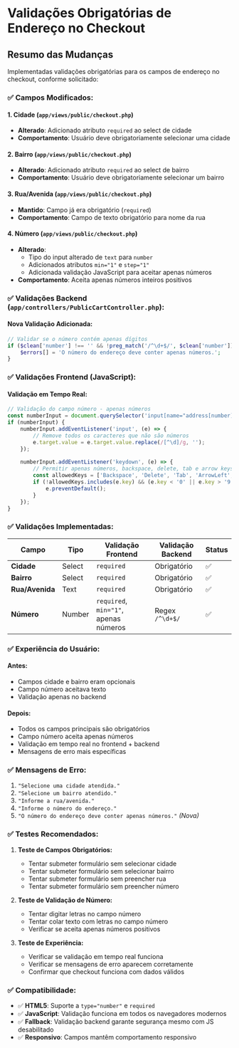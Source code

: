# Validações Obrigatórias de Endereço no Checkout

## Resumo das Mudanças

Implementadas validações obrigatórias para os campos de endereço no checkout, conforme solicitado:

### ✅ **Campos Modificados:**

#### 1. **Cidade** (`app/views/public/checkout.php`)
- **Alterado**: Adicionado atributo `required` ao select de cidade
- **Comportamento**: Usuário deve obrigatoriamente selecionar uma cidade

#### 2. **Bairro** (`app/views/public/checkout.php`)
- **Alterado**: Adicionado atributo `required` ao select de bairro  
- **Comportamento**: Usuário deve obrigatoriamente selecionar um bairro

#### 3. **Rua/Avenida** (`app/views/public/checkout.php`)
- **Mantido**: Campo já era obrigatório (`required`)
- **Comportamento**: Campo de texto obrigatório para nome da rua

#### 4. **Número** (`app/views/public/checkout.php`)
- **Alterado**: 
  - Tipo do input alterado de `text` para `number`
  - Adicionados atributos `min="1"` e `step="1"`
  - Adicionada validação JavaScript para aceitar apenas números
- **Comportamento**: Aceita apenas números inteiros positivos

### ✅ **Validações Backend (`app/controllers/PublicCartController.php`):**

#### Nova Validação Adicionada:
```php
// Validar se o número contém apenas dígitos
if ($clean['number'] !== '' && !preg_match('/^\d+$/', $clean['number'])) {
    $errors[] = 'O número do endereço deve conter apenas números.';
}
```

### ✅ **Validações Frontend (JavaScript):**

#### Validação em Tempo Real:
```javascript
// Validação do campo número - apenas números
const numberInput = document.querySelector('input[name="address[number]"]');
if (numberInput) {
    numberInput.addEventListener('input', (e) => {
        // Remove todos os caracteres que não são números
        e.target.value = e.target.value.replace(/[^\d]/g, '');
    });
    
    numberInput.addEventListener('keydown', (e) => {
        // Permitir apenas números, backspace, delete, tab e arrow keys
        const allowedKeys = ['Backspace', 'Delete', 'Tab', 'ArrowLeft', 'ArrowRight', 'ArrowUp', 'ArrowDown'];
        if (!allowedKeys.includes(e.key) && (e.key < '0' || e.key > '9')) {
            e.preventDefault();
        }
    });
}
```

### ✅ **Validações Implementadas:**

| Campo | Tipo | Validação Frontend | Validação Backend | Status |
|-------|------|-------------------|-------------------|--------|
| **Cidade** | Select | `required` | Obrigatório | ✅ |
| **Bairro** | Select | `required` | Obrigatório | ✅ |
| **Rua/Avenida** | Text | `required` | Obrigatório | ✅ |
| **Número** | Number | `required`, `min="1"`, apenas números | Regex `/^\d+$/` | ✅ |

### ✅ **Experiência do Usuário:**

#### **Antes:**
- Campos cidade e bairro eram opcionais
- Campo número aceitava texto
- Validação apenas no backend

#### **Depois:**
- Todos os campos principais são obrigatórios
- Campo número aceita apenas números
- Validação em tempo real no frontend + backend
- Mensagens de erro mais específicas

### ✅ **Mensagens de Erro:**

1. `"Selecione uma cidade atendida."`
2. `"Selecione um bairro atendido."`
3. `"Informe a rua/avenida."`
4. `"Informe o número do endereço."`
5. `"O número do endereço deve conter apenas números."` *(Nova)*

### ✅ **Testes Recomendados:**

1. **Teste de Campos Obrigatórios:**
   - Tentar submeter formulário sem selecionar cidade
   - Tentar submeter formulário sem selecionar bairro
   - Tentar submeter formulário sem preencher rua
   - Tentar submeter formulário sem preencher número

2. **Teste de Validação de Número:**
   - Tentar digitar letras no campo número
   - Tentar colar texto com letras no campo número
   - Verificar se aceita apenas números positivos

3. **Teste de Experiência:**
   - Verificar se validação em tempo real funciona
   - Verificar se mensagens de erro aparecem corretamente
   - Confirmar que checkout funciona com dados válidos

### ✅ **Compatibilidade:**

- ✅ **HTML5**: Suporte a `type="number"` e `required`
- ✅ **JavaScript**: Validação funciona em todos os navegadores modernos
- ✅ **Fallback**: Validação backend garante segurança mesmo com JS desabilitado
- ✅ **Responsivo**: Campos mantêm comportamento responsivo